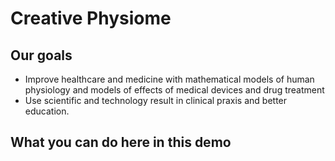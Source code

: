 <div class="w3-center">

# Creative Physiome
</div>

## Our goals

* Improve healthcare and medicine with mathematical models of human physiology and models of effects of medical devices and drug treatment
* Use scientific and technology result in clinical praxis and better education.


## What you can do here in this demo

<bdl-carousel images="navigationleft.gif|navigationbottom.gif|simulatorstartstop.gif|3dstructure.gif" infos="Each topic contains introductory page and simulation/animation page. Navigate using panel| Got to previous or next page using buttons below each page. | Start/stop simulator with buttons. A step can be done as well|3D macromolecular structure can be viewed by clicking and dragging in interactive image" interval="20"></bdl-carousel>

